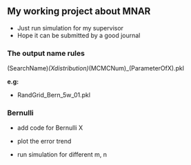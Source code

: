 ## My working project about MNAR

- Just run simulation for my supervisor
- Hope it can be submitted by a good journal

### The output name rules

(SearchName)_(Xdistribution)_(MCMCNum)_(ParameterOfX).pkl

**e.g:**

- RandGrid_Bern_5w_01.pkl

### Bernulli

- add code for Bernulli X

- plot the error trend

- run simulation for different m, n
